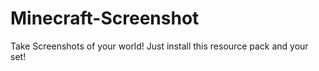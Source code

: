 # Minecraft-Screenshot
Take Screenshots of your world! Just install this resource pack and your set!
